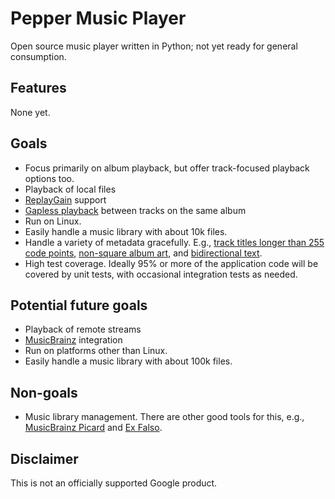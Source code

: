 # Pepper Music Player

Open source music player written in Python; not yet ready for general
consumption.

## Features

None yet.

## Goals

*   Focus primarily on album playback, but offer track-focused playback options
    too.
*   Playback of local files
*   [ReplayGain](https://en.wikipedia.org/wiki/ReplayGain) support
*   [Gapless playback](https://en.wikipedia.org/wiki/Gapless_playback) between
    tracks on the same album
*   Run on Linux.
*   Easily handle a music library with about 10k files.
*   Handle a variety of metadata gracefully. E.g.,
    [track titles longer than 255 code points](https://musicbrainz.org/recording/9685f9b6-9154-414a-9a4a-109dafce92b2),
    [non-square album art](https://en.wikipedia.org/wiki/J-card), and
    [bidirectional text](https://en.wikipedia.org/wiki/Bidirectional_text).
*   High test coverage. Ideally 95% or more of the application code will be
    covered by unit tests, with occasional integration tests as needed.

## Potential future goals

*   Playback of remote streams
*   [MusicBrainz](https://musicbrainz.org/) integration
*   Run on platforms other than Linux.
*   Easily handle a music library with about 100k files.

## Non-goals

*   Music library management. There are other good tools for this, e.g.,
    [MusicBrainz Picard](https://picard.musicbrainz.org/) and
    [Ex Falso](https://quodlibet.readthedocs.io/en/latest/guide/commands/exfalso.html).

## Disclaimer

This is not an officially supported Google product.
